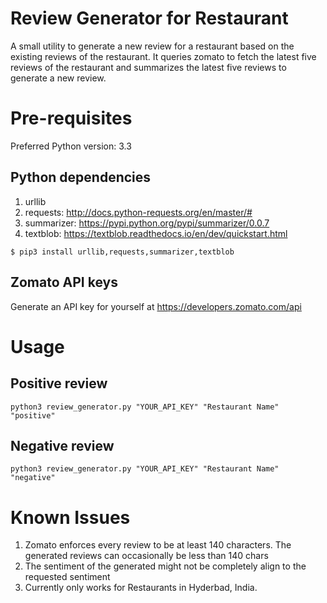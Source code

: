 # Review Generator for Restaurant

A small utility to generate a new review for a restaurant based on the existing reviews of the restaurant. It queries zomato to fetch the latest five reviews of the restaurant and summarizes the latest five reviews to generate a new review.

# Pre-requisites

Preferred Python version: 3.3
## Python dependencies
1. urllib
2. requests: http://docs.python-requests.org/en/master/#
3. summarizer: https://pypi.python.org/pypi/summarizer/0.0.7
4. textblob: https://textblob.readthedocs.io/en/dev/quickstart.html 

`$ pip3 install urllib,requests,summarizer,textblob`
## Zomato API keys

Generate an API key for yourself at https://developers.zomato.com/api 

# Usage
## Positive review
`python3 review_generator.py "YOUR_API_KEY" "Restaurant Name" "positive"`
## Negative review
`python3 review_generator.py "YOUR_API_KEY" "Restaurant Name" "negative"`

# Known Issues
1. Zomato enforces every review to be at least 140 characters. The generated reviews can occasionally be less than 140 chars
2. The sentiment of the generated might not be completely align to the requested sentiment
3. Currently only works for Restaurants in Hyderbad, India. 




